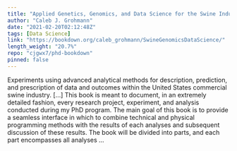 ```yaml
---
title: "Applied Genetics, Genomics, and Data Science for the Swine Industry: A Ph.D. Student’s Perspective"
author: "Caleb J. Grohmann"
date: "2021-02-20T02:12:48Z"
tags: [Data Science]
link: "https://bookdown.org/caleb_grohmann/SwineGenomicsDataScience/"
length_weight: "20.7%"
repo: "cjgwx7/phd-bookdown"
pinned: false
---
```


Experiments using advanced analytical methods for description, prediction, and prescription of data and outcomes within the United States commercial swine industry. [...] This book is meant to document, in an extremely detailed fashion, every research project, experiment, and analysis conducted during my PhD program. The main goal of this book is to provide a seamless interface in which to combine technical and physical programming methods with the results of each analyses and subsequent discussion of these results. The book will be divided into parts, and each part encompasses all analyses ...
